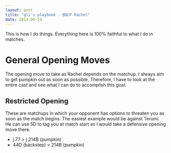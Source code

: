 ```yaml
---
layout: post
title: "gli's playbook - BBCP Rachel"
date: 2014-06-19
---
```


This is how I do things. Everything here is 100% faithful to what I do
in matches.

General Opening Moves
=====================
The opening move to take as Rachel depends on the matchup. I always aim
to get pumpkin out as soon as possible. Therefore, I have to look at the
entire cast and see what I can do to accomplish this goal.

Restricted Opening
------------------
These are matchups in which your opponent has options to threaten you as
soon as the match begins. The easiest example would be against Terumi. 
He can use 5D to tag you at match start so I would take a defensive opening
move there.

- j.77 > j.214B (pumpkin)
- 44D (backstep) > 214B (pumpkin)


